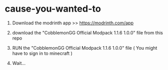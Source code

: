 # cause-you-wanted-to
1. Download the modrinth app >> https://modrinth.com/app

2. download the "CobblemonGG Official Modpack 1.1.6 1.0.0" file from this repo

3. RUN the "CobblemonGG Official Modpack 1.1.6 1.0.0" file ( You might have to sign in to minecraft )

4. Wait...
